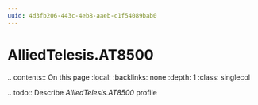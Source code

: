 ```yaml
---
uuid: 4d3fb206-443c-4eb8-aaeb-c1f54089bab0
---
```



# AlliedTelesis.AT8500

.. contents:: On this page
    :local:
    :backlinks: none
    :depth: 1
    :class: singlecol

.. todo::
    Describe *AlliedTelesis.AT8500* profile

